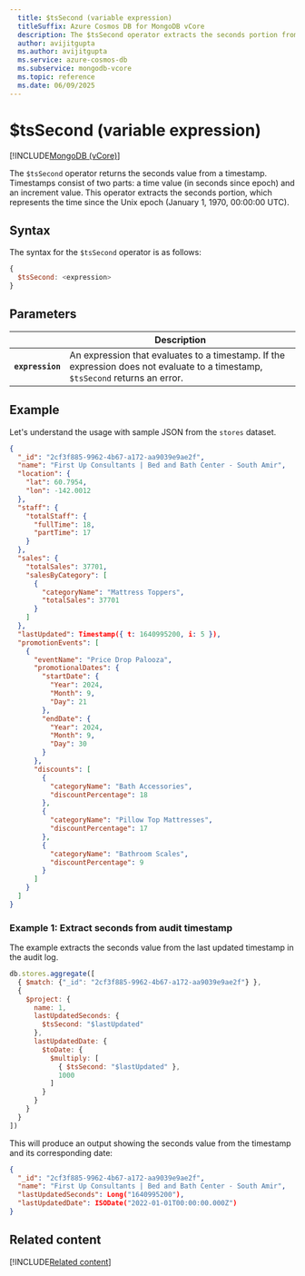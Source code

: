 ```yaml
---
  title: $tsSecond (variable expression)
  titleSuffix: Azure Cosmos DB for MongoDB vCore
  description: The $tsSecond operator extracts the seconds portion from a timestamp value.
  author: avijitgupta
  ms.author: avijitgupta
  ms.service: azure-cosmos-db
  ms.subservice: mongodb-vcore
  ms.topic: reference
  ms.date: 06/09/2025
---
```


# $tsSecond (variable expression)

[!INCLUDE[MongoDB (vCore)](~/reusable-content/ce-skilling/azure/includes/cosmos-db/includes/appliesto-mongodb-vcore.md)]

The `$tsSecond` operator returns the seconds value from a timestamp. Timestamps consist of two parts: a time value (in seconds since epoch) and an increment value. This operator extracts the seconds portion, which represents the time since the Unix epoch (January 1, 1970, 00:00:00 UTC).

## Syntax

The syntax for the `$tsSecond` operator is as follows:

```javascript
{
  $tsSecond: <expression>
}
```

## Parameters

| | Description |
| --- | --- |
| **`expression`** | An expression that evaluates to a timestamp. If the expression does not evaluate to a timestamp, `$tsSecond` returns an error. |

## Example

Let's understand the usage with sample JSON from the `stores` dataset.

```json
{
  "_id": "2cf3f885-9962-4b67-a172-aa9039e9ae2f",
  "name": "First Up Consultants | Bed and Bath Center - South Amir",
  "location": {
    "lat": 60.7954,
    "lon": -142.0012
  },
  "staff": {
    "totalStaff": {
      "fullTime": 18,
      "partTime": 17
    }
  },
  "sales": {
    "totalSales": 37701,
    "salesByCategory": [
      {
        "categoryName": "Mattress Toppers",
        "totalSales": 37701
      }
    ]
  },
  "lastUpdated": Timestamp({ t: 1640995200, i: 5 }),
  "promotionEvents": [
    {
      "eventName": "Price Drop Palooza",
      "promotionalDates": {
        "startDate": {
          "Year": 2024,
          "Month": 9,
          "Day": 21
        },
        "endDate": {
          "Year": 2024,
          "Month": 9,
          "Day": 30
        }
      },
      "discounts": [
        {
          "categoryName": "Bath Accessories",
          "discountPercentage": 18
        },
        {
          "categoryName": "Pillow Top Mattresses",
          "discountPercentage": 17
        },
        {
          "categoryName": "Bathroom Scales",
          "discountPercentage": 9
        }
      ]
    }
  ]
}
```

### Example 1: Extract seconds from audit timestamp

The example extracts the seconds value from the last updated timestamp in the audit log.

```javascript
db.stores.aggregate([
  { $match: {"_id": "2cf3f885-9962-4b67-a172-aa9039e9ae2f"} },
  {
    $project: {
      name: 1,
      lastUpdatedSeconds: {
        $tsSecond: "$lastUpdated"
      },
      lastUpdatedDate: {
        $toDate: {
          $multiply: [
            { $tsSecond: "$lastUpdated" },
            1000
          ]
        }
      }
    }
  }
])
```

This will produce an output showing the seconds value from the timestamp and its corresponding date:

```json
{
  "_id": "2cf3f885-9962-4b67-a172-aa9039e9ae2f",
  "name": "First Up Consultants | Bed and Bath Center - South Amir",
  "lastUpdatedSeconds": Long("1640995200"),
  "lastUpdatedDate": ISODate("2022-01-01T00:00:00.000Z")
}
```

## Related content

[!INCLUDE[Related content](../includes/related-content.md)]